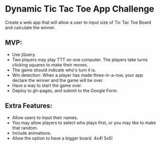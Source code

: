 # Dynamic Tic Tac Toe App Challenge

Create a web app that will allow a user to input size of Tic Tac Toe Board and calculate the winner.

## MVP:
* Use jQuery.
* Two players may play TTT on one computer. The players take turns clicking squares to make their moves.
* The game should indicate who's turn it is.
* Win detection: When a player has made three-in-a-row, your app declare the winner and the game will be over.
* Have a way to start the game over.
* Deploy to gh-pages, and submit to the Google Form.
## Extra Features:
* Allow users to input their names.
* You may allow players to select who plays first, or you may like to make that random.
* Include animations.
* Allow the option to have a bigger board. 4x4! 5x5!
